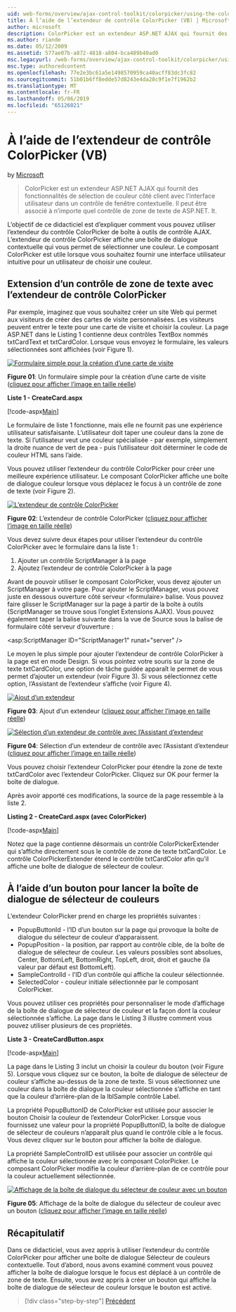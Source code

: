 ```yaml
---
uid: web-forms/overview/ajax-control-toolkit/colorpicker/using-the-colorpicker-control-extender-vb
title: À l’aide de l’extendeur de contrôle ColorPicker (VB) | Microsoft Docs
author: microsoft
description: ColorPicker est un extendeur ASP.NET AJAX qui fournit des fonctionnalités de sélection de couleur côté client avec l’interface utilisateur dans un contrôle de fenêtre contextuelle. Il peut être associé à n’importe quel ASP.NET...
ms.author: riande
ms.date: 05/12/2009
ms.assetid: 577ae07b-a872-4818-a804-bca489b40ad0
msc.legacyurl: /web-forms/overview/ajax-control-toolkit/colorpicker/using-the-colorpicker-control-extender-vb
msc.type: authoredcontent
ms.openlocfilehash: 77e2e3bc61a5e1498570959ca40acff83dc3fc82
ms.sourcegitcommit: 51b01b6ff8edde57d8243e4da28c9f1e7f1962b2
ms.translationtype: MT
ms.contentlocale: fr-FR
ms.lasthandoff: 05/06/2019
ms.locfileid: "65126021"
---
```

# <a name="using-the-colorpicker-control-extender-vb"></a>À l’aide de l’extendeur de contrôle ColorPicker (VB)

by [Microsoft](https://github.com/microsoft)

> ColorPicker est un extendeur ASP.NET AJAX qui fournit des fonctionnalités de sélection de couleur côté client avec l’interface utilisateur dans un contrôle de fenêtre contextuelle. Il peut être associé à n’importe quel contrôle de zone de texte de ASP.NET. It.

L’objectif de ce didacticiel est d’expliquer comment vous pouvez utiliser l’extendeur du contrôle ColorPicker de boîte à outils de contrôle AJAX. L’extendeur de contrôle ColorPicker affiche une boîte de dialogue contextuelle qui vous permet de sélectionner une couleur. Le composant ColorPicker est utile lorsque vous souhaitez fournir une interface utilisateur intuitive pour un utilisateur de choisir une couleur.

## <a name="extending-a-textbox-control-with-the-colorpicker-control-extender"></a>Extension d’un contrôle de zone de texte avec l’extendeur de contrôle ColorPicker

Par exemple, imaginez que vous souhaitez créer un site Web qui permet aux visiteurs de créer des cartes de visite personnalisées. Les visiteurs peuvent entrer le texte pour une carte de visite et choisir la couleur. La page ASP.NET dans le Listing 1 contienne deux contrôles TextBox nommés txtCardText et txtCardColor. Lorsque vous envoyez le formulaire, les valeurs sélectionnées sont affichées (voir Figure 1).

[![Formulaire simple pour la création d’une carte de visite](using-the-colorpicker-control-extender-vb/_static/image1.jpg)](using-the-colorpicker-control-extender-vb/_static/image1.png)

**Figure 01**: Un formulaire simple pour la création d’une carte de visite ([cliquez pour afficher l’image en taille réelle](using-the-colorpicker-control-extender-vb/_static/image2.png))

**Liste 1 - CreateCard.aspx**

[!code-aspx[Main](using-the-colorpicker-control-extender-vb/samples/sample1.aspx)]

Le formulaire de liste 1 fonctionne, mais elle ne fournit pas une expérience utilisateur satisfaisante. L’utilisateur doit taper une couleur dans la zone de texte. Si l’utilisateur veut une couleur spécialisée - par exemple, simplement la droite nuance de vert de pea - puis l’utilisateur doit déterminer le code de couleur HTML sans l’aide.

Vous pouvez utiliser l’extendeur du contrôle ColorPicker pour créer une meilleure expérience utilisateur. Le composant ColorPicker affiche une boîte de dialogue couleur lorsque vous déplacez le focus à un contrôle de zone de texte (voir Figure 2).

[![L’extendeur de contrôle ColorPicker](using-the-colorpicker-control-extender-vb/_static/image2.jpg)](using-the-colorpicker-control-extender-vb/_static/image3.png)

**Figure 02**: L’extendeur de contrôle ColorPicker ([cliquez pour afficher l’image en taille réelle](using-the-colorpicker-control-extender-vb/_static/image4.png))

Vous devez suivre deux étapes pour utiliser l’extendeur du contrôle ColorPicker avec le formulaire dans la liste 1 :

1. Ajouter un contrôle ScriptManager à la page
2. Ajoutez l’extendeur de contrôle ColorPicker à la page

Avant de pouvoir utiliser le composant ColorPicker, vous devez ajouter un ScriptManager à votre page. Pour ajouter le ScriptManager, vous pouvez juste en dessous ouverture côté serveur &lt;formulaire&gt; balise. Vous pouvez faire glisser le ScriptManager sur la page à partir de la boîte à outils (ScriptManager se trouve sous l’onglet Extensions AJAX). Vous pouvez également taper la balise suivante dans la vue de Source sous la balise de formulaire côté serveur d’ouverture :

&lt;asp:ScriptManager ID="ScriptManager1" runat="server" /&gt;

Le moyen le plus simple pour ajouter l’extendeur de contrôle ColorPicker à la page est en mode Design. Si vous pointez votre souris sur la zone de texte txtCardColor, une option de tâche guidée apparaît le permet de vous permet d’ajouter un extendeur (voir Figure 3). Si vous sélectionnez cette option, l’Assistant de l’extendeur s’affiche (voir Figure 4).

[![Ajout d’un extendeur](using-the-colorpicker-control-extender-vb/_static/image3.jpg)](using-the-colorpicker-control-extender-vb/_static/image5.png)

**Figure 03**: Ajout d’un extendeur ([cliquez pour afficher l’image en taille réelle](using-the-colorpicker-control-extender-vb/_static/image6.png))

[![Sélection d’un extendeur de contrôle avec l’Assistant d’extendeur](using-the-colorpicker-control-extender-vb/_static/image4.jpg)](using-the-colorpicker-control-extender-vb/_static/image7.png)

**Figure 04**: Sélection d’un extendeur de contrôle avec l’Assistant d’extendeur ([cliquez pour afficher l’image en taille réelle](using-the-colorpicker-control-extender-vb/_static/image8.png))

Vous pouvez choisir l’extendeur ColorPicker pour étendre la zone de texte txtCardColor avec l’extendeur ColorPicker. Cliquez sur OK pour fermer la boîte de dialogue.

Après avoir apporté ces modifications, la source de la page ressemble à la liste 2.

**Listing 2 - CreateCard.aspx (avec ColorPicker)**

[!code-aspx[Main](using-the-colorpicker-control-extender-vb/samples/sample2.aspx)]

Notez que la page contienne désormais un contrôle ColorPickerExtender qui s’affiche directement sous le contrôle de zone de texte txtCardColor. Le contrôle ColorPickerExtender étend le contrôle txtCardColor afin qu’il affiche une boîte de dialogue de sélecteur de couleur.

## <a name="using-a-button-to-launch-the-color-picker-dialog"></a>À l’aide d’un bouton pour lancer la boîte de dialogue de sélecteur de couleurs

L’extendeur ColorPicker prend en charge les propriétés suivantes :

- PopupButtonId - l’ID d’un bouton sur la page qui provoque la boîte de dialogue du sélecteur de couleur d’apparaissent.
- PopupPosition - la position, par rapport au contrôle cible, de la boîte de dialogue de sélecteur de couleur. Les valeurs possibles sont absolues, Center, BottomLeft, BottomRight, TopLeft, droit, droit et gauche (la valeur par défaut est BottomLeft).
- SampleControlId - l’ID d’un contrôle qui affiche la couleur sélectionnée.
- SelectedColor - couleur initiale sélectionnée par le composant ColorPicker.

Vous pouvez utiliser ces propriétés pour personnaliser le mode d’affichage de la boîte de dialogue de sélecteur de couleur et la façon dont la couleur sélectionnée s’affiche. La page dans le Listing 3 illustre comment vous pouvez utiliser plusieurs de ces propriétés.

**Liste 3 - CreateCardButton.aspx**

[!code-aspx[Main](using-the-colorpicker-control-extender-vb/samples/sample3.aspx)]

La page dans le Listing 3 inclut un choisir la couleur du bouton (voir Figure 5). Lorsque vous cliquez sur ce bouton, la boîte de dialogue de sélecteur de couleur s’affiche au-dessus de la zone de texte. Si vous sélectionnez une couleur dans la boîte de dialogue la couleur sélectionnée s’affiche en tant que la couleur d’arrière-plan de la lblSample contrôle Label.

La propriété PopupButtonID de ColorPicker est utilisée pour associer le bouton Choisir la couleur de l’extendeur ColorPicker. Lorsque vous fournissez une valeur pour la propriété PopupButtonID, la boîte de dialogue de sélecteur de couleurs n’apparaît plus quand le contrôle cible a le focus. Vous devez cliquer sur le bouton pour afficher la boîte de dialogue.

La propriété SampleControlID est utilisée pour associer un contrôle qui affiche la couleur sélectionnée avec le composant ColorPicker. Le composant ColorPicker modifie la couleur d’arrière-plan de ce contrôle pour la couleur actuellement sélectionnée.

[![Affichage de la boîte de dialogue du sélecteur de couleur avec un bouton](using-the-colorpicker-control-extender-vb/_static/image5.jpg)](using-the-colorpicker-control-extender-vb/_static/image9.png)

**Figure 05**: Affichage de la boîte de dialogue du sélecteur de couleur avec un bouton ([cliquez pour afficher l’image en taille réelle](using-the-colorpicker-control-extender-vb/_static/image10.png))

## <a name="summary"></a>Récapitulatif

Dans ce didacticiel, vous avez appris à utiliser l’extendeur du contrôle ColorPicker pour afficher une boîte de dialogue Sélecteur de couleurs contextuelle. Tout d’abord, nous avons examiné comment vous pouvez afficher la boîte de dialogue lorsque le focus est déplacé à un contrôle de zone de texte. Ensuite, vous avez appris à créer un bouton qui affiche la boîte de dialogue de sélecteur de couleur lorsque le bouton est activé.

> [!div class="step-by-step"]
> [Précédent](using-the-colorpicker-control-extender-cs.md)
